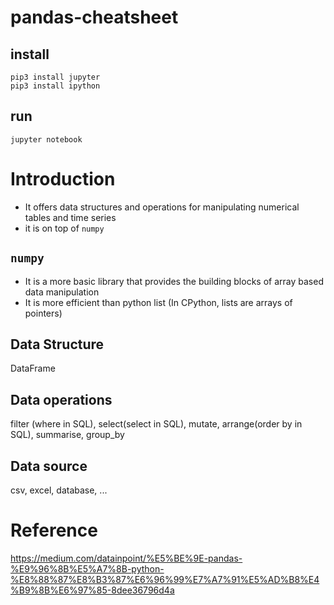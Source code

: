 # pandas-cheatsheet

## install
```
pip3 install jupyter
pip3 install ipython
```

## run 
```
jupyter notebook
```

# Introduction  
* It offers data structures and operations for manipulating numerical tables and time series
* it is on top of `numpy`

## `numpy`
* It is a more basic library that provides the building blocks of array based data manipulation
* It is more efficient than python list (In CPython, lists are arrays of pointers) 

## Data Structure  
DataFrame

## Data operations  
filter (where in SQL), select(select in SQL), mutate, arrange(order by in SQL), summarise, group_by  

## Data source  
csv, excel, database, ...  

# Reference

https://medium.com/datainpoint/%E5%BE%9E-pandas-%E9%96%8B%E5%A7%8B-python-%E8%88%87%E8%B3%87%E6%96%99%E7%A7%91%E5%AD%B8%E4%B9%8B%E6%97%85-8dee36796d4a

